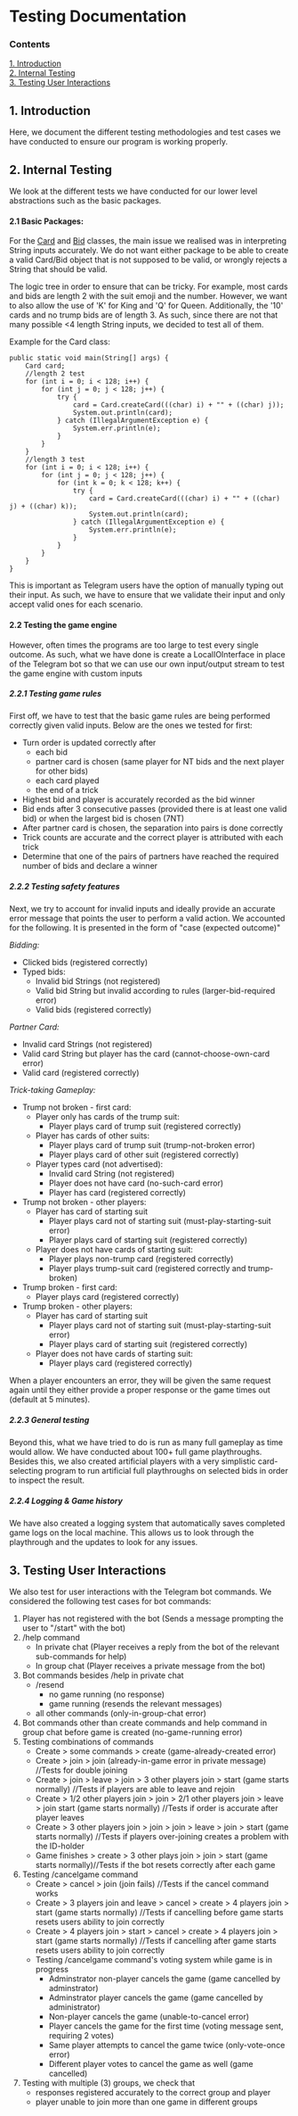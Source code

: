 # Testing Documentation

### Contents
[1. Introduction](https://github.com/chan-j-d/BridgeBot/blob/master/testing_documentation.md#1-introduction)   <br/>
[2. Internal Testing](https://github.com/chan-j-d/BridgeBot/blob/master/testing_documentation.md#1-introduction) <br/>
[3. Testing User Interactions](https://github.com/chan-j-d/BridgeBot/blob/master/testing_documentation.md#1-introduction) <br/>

## 1. Introduction 
Here, we document the different testing methodologies and test cases we have conducted to ensure our program is working properly.

## 2. Internal Testing
We look at the different tests we have conducted for our lower level abstractions such as the basic packages.

####  2.1 Basic Packages:
For the [Card](https://github.com/chan-j-d/BridgeBot/blob/master/src/main/java/Card.java) and [Bid](https://github.com/chan-j-d/BridgeBot/blob/master/src/main/java/Bid.java) 
classes, the main issue we realised was in interpreting String inputs accurately. We do not want either package to be able to create
a valid Card/Bid object that is not supposed to be valid, or wrongly rejects a String that should be valid.

The logic tree in order to ensure that can be tricky. For example, most cards and bids are length 2 with the suit emoji and the number. 
However, we want to also allow the use of 'K' for King and 'Q' for Queen. Additionally, the '10' cards and no trump bids are of length 3.
As such, since there are not that many possible <4 length String inputs, we decided to test all of them.

Example for the Card class:

    public static void main(String[] args) {
        Card card;
        //length 2 test
        for (int i = 0; i < 128; i++) {
            for (int j = 0; j < 128; j++) {
                try {
                    card = Card.createCard(((char) i) + "" + ((char) j));
                    System.out.println(card);
                } catch (IllegalArgumentException e) {
                    System.err.println(e);
                }
            }
        }
        //length 3 test
        for (int i = 0; i < 128; i++) {
            for (int j = 0; j < 128; j++) {
                for (int k = 0; k < 128; k++) {
                    try {
                        card = Card.createCard(((char) i) + "" + ((char) j) + ((char) k));
                        System.out.println(card);
                    } catch (IllegalArgumentException e) {
                        System.err.println(e);
                    }
                }
            }
        }
    }
    
This is important as Telegram users have the option of manually typing out their input. As such, we have to ensure that we validate
their input and only accept valid ones for each scenario.

#### 2.2 Testing the game engine
However, often times the programs are too large to test every single outcome.
As such, what we have done is create a LocalIOInterface in place of the Telegram bot so that we can use our own input/output stream
to test the game engine with custom inputs

##### 2.2.1 Testing game rules
First off, we have to test that the basic game rules are being performed correctly given valid inputs. Below are the ones we tested for first:
- Turn order is updated correctly after 
    - each bid
    - partner card is chosen (same player for NT bids and the next player for other bids)
    - each card played
    - the end of a trick
- Highest bid and player is accurately recorded as the bid winner
- Bid ends after 3 consecutive passes (provided there is at least one valid bid) or when the largest bid is chosen (7NT)
- After partner card is chosen, the separation into pairs is done correctly
- Trick counts are accurate and the correct player is attributed with each trick
- Determine that one of the pairs of partners have reached the required number of bids and declare a winner

##### 2.2.2 Testing safety features
Next, we try to account for invalid inputs and ideally provide an accurate error message that points the user to perform a valid action.
We accounted for the following. It is presented in the form of "case (expected outcome)"

_Bidding:_
- Clicked bids (registered correctly)
- Typed bids:
    - Invalid bid Strings (not registered)
    - Valid bid String but invalid according to rules (larger-bid-required error)
    - Valid bids (registered correctly)
    
_Partner Card:_
- Invalid card Strings (not registered)
- Valid card String but player has the card (cannot-choose-own-card error)
- Valid card (registered correctly)

_Trick-taking Gameplay:_
- Trump not broken - first card:
    - Player only has cards of the trump suit:
        - Player plays card of trump suit (registered correctly)
    - Player has cards of other suits:
        - Player plays card of trump suit (trump-not-broken error)
        - Player plays card of other suit (registered correctly)
    - Player types card (not advertised):
        - Invalid card String (not registered)
        - Player does not have card (no-such-card error)
        - Player has card (registered correctly)
- Trump not broken - other players:
    - Player has card of starting suit
        - Player plays card not of starting suit (must-play-starting-suit error)
        - Player plays card of starting suit (registered correctly)
    - Player does not have cards of starting suit:
        - Player plays non-trump card (registered correctly)
        - Player plays trump-suit card (registered correctly and trump-broken)
- Trump broken - first card:
    - Player plays card (registered correctly)
- Trump broken - other players:
    - Player has card of starting suit
        - Player plays card not of starting suit (must-play-starting-suit error)
        - Player plays card of starting suit (registered correctly)
    - Player does not have cards of starting suit:
        - Player plays card (registered correctly)
   
When a player encounters an error, they will be given the same request again until they either 
provide a proper response or the game times out (default at 5 minutes).


##### 2.2.3 General testing
Beyond this, what we have tried to do is run as many full gameplay as time would allow.
We have conducted about 100+ full game playthroughs. Besides this, we also created artificial players with a very simplistic 
card-selecting program to run artificial full playthroughs on selected bids in order to inspect the result. 

##### 2.2.4 Logging & Game history
We have also created a logging system that automatically saves completed game logs on the local machine. This allows us to look through
the playthrough and the updates to look for any issues. 

## 3. Testing User Interactions
We also test for user interactions with the Telegram bot commands. We considered the following test cases for bot commands:

1. Player has not registered with the bot (Sends a message prompting the user to "/start" with the bot)
2. /help command
    - In private chat (Player receives a reply from the bot of the relevant sub-commands for help)
    - In group chat (Player receives a private message from the bot)
3. Bot commands besides /help in private chat
    - /resend 
        - no game running (no response)
        - game running (resends the relevant messages)
    - all other commands (only-in-group-chat error)
4. Bot commands other than create commands and help command in group chat before game is created (no-game-running error)
5. Testing combinations of commands
    - Create > some commands > create (game-already-created error)
    - Create > join > join (already-in-game error in private message) //Tests for double joining
    - Create > join > leave > join > 3 other players join > start (game starts normally) //Tests if players are able to leave and rejoin
    - Create > 1/2 other players join > join > 2/1 other players join > leave > join start (game starts normally) //Tests if order is accurate after player leaves
    - Create > 3 other players join > join > join > leave > join > start (game starts normally) //Tests if players over-joining creates a problem with the ID-holder
    - Game finishes > create > 3 other plays join > join > start (game starts normally)//Tests if the bot resets correctly after each game
6. Testing /cancelgame command
    - Create > cancel > join (join fails) //Tests if the cancel command works
    - Create > 3 players join and leave > cancel > create > 4 players join > start (game starts normally) //Tests if cancelling before game starts resets users ability to join correctly
    - Create > 4 players join > start > cancel > create > 4 players join > start (game starts normally) //Tests if cancelling after game starts resets users ability to join correctly
    - Testing /cancelgame command's voting system while game is in progress
        - Adminstrator non-player cancels the game (game cancelled by adminstrator)
        - Adminstrator player cancels the game (game cancelled by administrator)
        - Non-player cancels the game (unable-to-cancel error)
        - Player cancels the game for the first time (voting message sent, requiring 2 votes)
        - Same player attempts to cancel the game twice (only-vote-once error)
        - Different player votes to cancel the game as well (game cancelled)
7. Testing with multiple (3) groups, we check that 
    - responses registered accurately to the correct group and player
    - player unable to join more than one game in different groups

